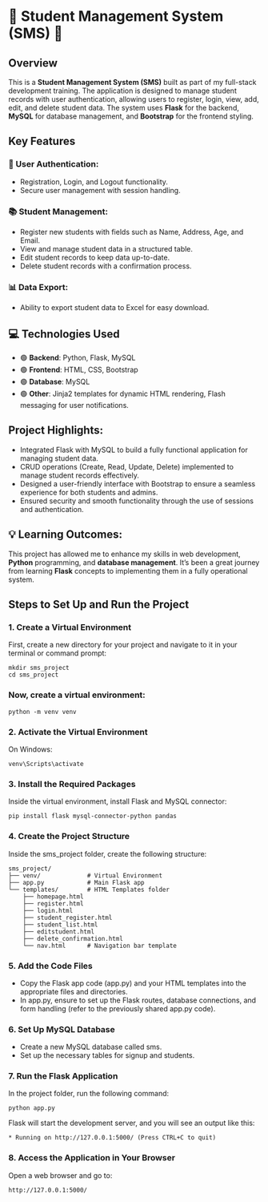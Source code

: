 # 🚀 Student Management System (SMS) 🚀

## Overview

This is a **Student Management System (SMS)** built as part of my full-stack development training. The application is designed to manage student records with user authentication, allowing users to register, login, view, add, edit, and delete student data. The system uses **Flask** for the backend, **MySQL** for database management, and **Bootstrap** for the frontend styling.

## Key Features

### 🔑 User Authentication:
- Registration, Login, and Logout functionality.
- Secure user management with session handling.

### 📚 Student Management:
- Register new students with fields such as Name, Address, Age, and Email.
- View and manage student data in a structured table.
- Edit student records to keep data up-to-date.
- Delete student records with a confirmation process.

### 📊 Data Export:
- Ability to export student data to Excel for easy download.

## 💻 Technologies Used
- 🟢 **Backend**: Python, Flask, MySQL
- 🟢 **Frontend**: HTML, CSS, Bootstrap
- 🟢 **Database**: MySQL
- 🟢 **Other**: Jinja2 templates for dynamic HTML rendering, Flash messaging for user notifications.

## Project Highlights:
- Integrated Flask with MySQL to build a fully functional application for managing student data.
- CRUD operations (Create, Read, Update, Delete) implemented to manage student records effectively.
- Designed a user-friendly interface with Bootstrap to ensure a seamless experience for both students and admins.
- Ensured security and smooth functionality through the use of sessions and authentication.

## 💡 Learning Outcomes:
This project has allowed me to enhance my skills in web development, **Python** programming, and **database management**. It’s been a great journey from learning **Flask** concepts to implementing them in a fully operational system.

## Steps to Set Up and Run the Project

### 1. Create a Virtual Environment
First, create a new directory for your project and navigate to it in your terminal or command prompt:

```
mkdir sms_project
cd sms_project
```


### Now, create a virtual environment:
```
python -m venv venv
```

### 2. Activate the Virtual Environment
On Windows:
```
venv\Scripts\activate
```
### 3. Install the Required Packages
Inside the virtual environment, install Flask and MySQL connector:
```
pip install flask mysql-connector-python pandas
```

### 4. Create the Project Structure
Inside the sms_project folder, create the following structure:
```
sms_project/
├── venv/             # Virtual Environment
├── app.py            # Main Flask app
└── templates/        # HTML Templates folder
    ├── homepage.html
    ├── register.html
    ├── login.html
    ├── student_register.html
    ├── student_list.html
    ├── editstudent.html
    ├── delete_confirmation.html
    └── nav.html      # Navigation bar template
```

### 5. Add the Code Files
- Copy the Flask app code (app.py) and your HTML templates into the appropriate files and directories.
- In app.py, ensure to set up the Flask routes, database connections, and form handling (refer to the previously shared app.py code).

### 6. Set Up MySQL Database
- Create a new MySQL database called sms.
- Set up the necessary tables for signup and students.

### 7. Run the Flask Application
In the project folder, run the following command:
```
python app.py
```
Flask will start the development server, and you will see an output like this:
```
* Running on http://127.0.0.1:5000/ (Press CTRL+C to quit)
```
### 8. Access the Application in Your Browser
Open a web browser and go to:
```
http://127.0.0.1:5000/
```



